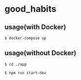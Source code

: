 # good_habits

## usage(with Docker)
```$ docker-compose up```

## usage(without Docker)
```$ cd ./app```

```$ npm run start-dev```
